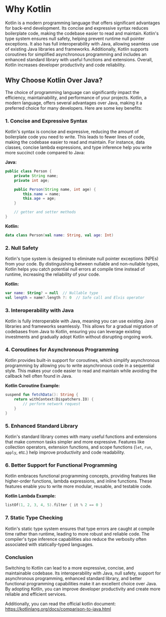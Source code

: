# Why Kotlin

Kotlin is a modern programming language that offers significant advantages for back-end development. Its concise and
expressive syntax reduces boilerplate code, making the codebase easier to read and maintain. Kotlin's type system
ensures null safety, helping prevent runtime null pointer exceptions. It also has full interoperability with Java,
allowing seamless use of existing Java libraries and frameworks. Additionally, Kotlin supports coroutines for simplified
asynchronous programming and includes an enhanced standard library with useful functions and extensions. Overall, Kotlin
increases developer productivity and code reliability.

## Why Choose Kotlin Over Java?

The choice of programming language can significantly impact the efficiency,
maintainability, and performance of your projects. Kotlin, a modern language, offers several
advantages over Java, making it a preferred choice for many developers. Here are some key benefits:

### 1. **Concise and Expressive Syntax**

Kotlin's syntax is concise and expressive, reducing the amount of boilerplate code you need to write. This leads to
fewer lines of code, making the codebase easier to read and maintain. For instance, data classes, concise lambda
expressions, and type inference help you write more succinct code compared to Java:

**Java:**

```java
public class Person {
    private String name;
    private int age;

    public Person(String name, int age) {
        this.name = name;
        this.age = age;
    }

    // getter and setter methods
}
```

**Kotlin:**

```kotlin
data class Person(val name: String, val age: Int)
```

### 2. **Null Safety**

Kotlin's type system is designed to eliminate null pointer exceptions (NPEs) from your code. By distinguishing between
nullable and non-nullable types, Kotlin helps you catch potential null errors at compile time instead of runtime,
increasing the reliability of your code.

**Kotlin:**

```kotlin
var name: String? = null  // Nullable type
val length = name?.length ?: 0  // Safe call and Elvis operator
```

### 3. **Interoperability with Java**

Kotlin is fully interoperable with Java, meaning you can use existing Java libraries and frameworks seamlessly. This
allows for a gradual migration of codebases from Java to Kotlin, ensuring you can leverage existing investments and
gradually adopt Kotlin without disrupting ongoing work.

### 4. **Coroutines for Asynchronous Programming**

Kotlin provides built-in support for coroutines, which simplify asynchronous programming by allowing you to write
asynchronous code in a sequential style. This makes your code easier to read and maintain while avoiding the callback
hell often found in Java.

**Kotlin Coroutine Example:**

```kotlin
suspend fun fetchData(): String {
    return withContext(Dispatchers.IO) {
        // perform network request
    }
}
```

### 5. **Enhanced Standard Library**

Kotlin's standard library comes with many useful functions and extensions that make common tasks simpler and more
expressive. Features like collection operators, extension functions, and scope functions (`let`, `run`, `apply`, etc.)
help improve productivity and code readability.

### 6. **Better Support for Functional Programming**

Kotlin embraces functional programming concepts, providing features like higher-order functions, lambda expressions, and
inline functions. These features enable you to write more modular, reusable, and testable code.

**Kotlin Lambda Example:**

```kotlin
listOf(1, 2, 3, 4, 5).filter { it % 2 == 0 }
```

### 7. **Static Type Checking**

Kotlin's static type system ensures that type errors are caught at compile time rather than runtime, leading to more
robust and reliable code. The compiler's type inference capabilities also reduce the verbosity often associated with
statically-typed languages.

### Conclusion

Switching to Kotlin can lead to a more expressive, concise, and maintainable codebase. Its
interoperability with Java, null safety, support for asynchronous programming, enhanced standard library, and better
functional programming capabilities make it an excellent choice over Java. By adopting Kotlin, you can improve developer
productivity and create more reliable and efficient services.

Additionally, you can read the official kotlin document: https://kotlinlang.org/docs/comparison-to-java.html 